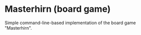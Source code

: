 # Masterhirn (board game)

Simple command-line-based implementation of the board game "Masterhirn".

